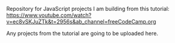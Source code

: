 Repository for JavaScript projects I am building from this tutorial: 
https://www.youtube.com/watch?v=ec8vSKJuZTk&t=2956s&ab_channel=freeCodeCamp.org

Any projects from the tutorial are going to be uploaded here.